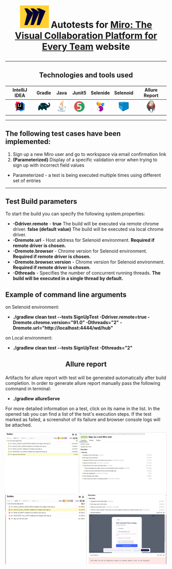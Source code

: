 
# <p align="center"> <img src="images/Miro.png" width="90" height="70">  Autotests for [Miro: The Visual Collaboration Platform for Every Team](https://miro.com/) website</p>
___
##  <p align="center"> Technologies and tools used </p>
| IntelliJ IDEA | Gradle | Java | Junit5 | Selenide | Selenoid | Allure Report |
|:------:|:----:|:----:|:------:|:------:|:--------:|:-------------:|
| <img src="images/Intellij.svg" width="40" height="40"> | <img src="images/Gradle.svg" width="40" height="40"> | <img src="images/Java.svg" width="40" height="40"> | <img src="images/Junit5.svg" width="40" height="40"> | <img src="images/Selenide.svg" width="40" height="40"> | <img src="images/Selenoid.svg" width="40" height="40"> | <img src="images/Jenkins.svg" width="40" height="40"> | <img src="images/Allure Report.svg" width="40" height="40"> |

___
## The following test cases have been implemented:

1. Sign up a new Miro user and go to workspace via email confirmation link
2. **(Parameterized)** Display of a specific validation error when trying to sign up with incorrect field values
* Parameterized - a test is being executed multiple times using different set of entries 

___
## Test Build parameters
To start the build you can specify the following system.properties:

* **-Ddriver.remote** - **true** The build will be executed via remote chrome driver. **false (default value)** The build will be executed via local chrome driver.
* **-Dremote.url** - Host address for Selenoid environment. **Required if remote driver is chosen.**
* **-Dremote.browser** - Chrome version for Selenoid environment. **Required if remote driver is chosen.**
* **-Dremote.browser.version** - Chrome version for Selenoid environment. **Required if remote driver is chosen.**
* **-Dthreads** - Specifies the number of concurrent running threads. **The build will be executed in a single thread by default.**
## Example of command line arguments
on Selenoid environment:
* **./gradlew clean test --tests SignUpTest -Ddriver.remote=true -Dremote.chrome.version="91.0" -Dthreads="2" -Dremote.url="http://localhost:4444/wd/hub"** 

on Local environment:
* **./gradlew clean test --tests SignUpTest -Dthreads="2"** </p>

## <p align="center"> Allure report</p>
Artifacts for allure report with test will be generated automatically after build completion. In order to generate allure report manually pass the following command in terminal:
* **./gradlew allureServe**

For more detailed information on a test, click on its name in the list. In the opened tab you can find a list of the test's execution steps. If the test marked as failed, a screenshot of its failure and browser console logs will be attached.

![TestSuccess](images/AllureSuccess.jpg)
![TestFailed](images/AllureFailed.jpg)
